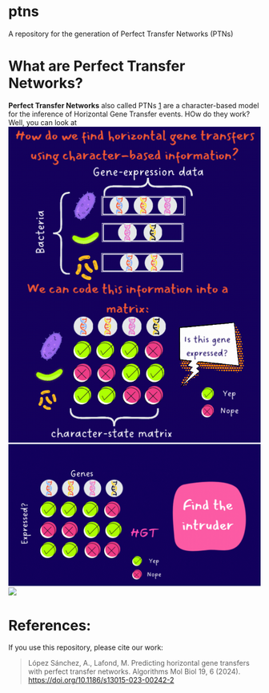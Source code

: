 # ptns
A repository for the generation of Perfect Transfer Networks (PTNs)

# What are Perfect Transfer Networks?
**Perfect Transfer Networks** also called PTNs [1](https://link.springer.com/article/10.1186/s13015-023-00242-2?utm_source=rct_congratemailt&utm_medium=email&utm_campaign=oa_20240206&utm_content=10.1186/s13015-023-00242-2) are a character-based model for the inference of Horizontal Gene Transfer events. HOw do they work? Well, you can look at 
![](https://github.com/AliLopSan/ptns/blob/main/README_files/panel_1.gif)
![](https://github.com/AliLopSan/ptns/blob/main/README_files/panel_2.gif)
![](https://github.com/AliLopSan/ptns/blob/main/README_files/panel_3.gif)


# References:
If you use this repository, please cite our work:
> López Sánchez, A., Lafond, M. Predicting horizontal gene transfers with perfect transfer networks. Algorithms Mol Biol 19, 6 (2024). https://doi.org/10.1186/s13015-023-00242-2
